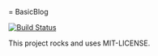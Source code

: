 = BasicBlog


[![Build Status](https://semaphoreci.com/api/v1/projects/7a8588b2-3bae-47fd-9904-67b8f9921c31/508949/badge.svg)](https://semaphoreci.com/kickinespresso/basic_blog)

This project rocks and uses MIT-LICENSE.
